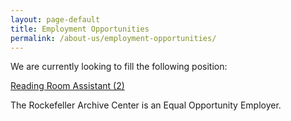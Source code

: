 ```yaml
---
layout: page-default
title: Employment Opportunities
permalink: /about-us/employment-opportunities/
---
```


We are currently looking to fill the following position:

[Reading Room Assistant (2)](/about-us/Reading-Room-Assistant-02-2023.pdf)

The Rockefeller Archive Center is an Equal Opportunity Employer.
